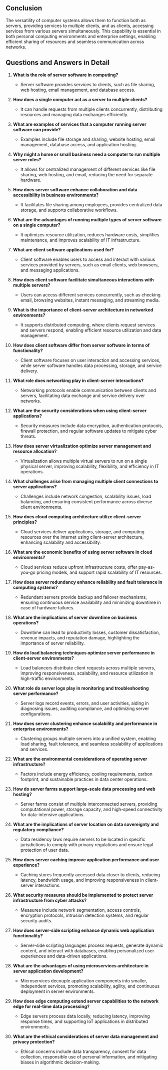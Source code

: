 ## Conclusion

The versatility of computer systems allows them to function both as servers, providing services to multiple clients, and as clients, accessing services from various servers simultaneously. This capability is essential in both personal computing environments and enterprise settings, enabling efficient sharing of resources and seamless communication across networks.

## Questions and Answers in Detail

1. **What is the role of server software in computing?**
   - Server software provides services to clients, such as file sharing, web hosting, email management, and database access.

2. **How does a single computer act as a server to multiple clients?**
   - It can handle requests from multiple clients concurrently, distributing resources and managing data exchanges efficiently.

3. **What are examples of services that a computer running server software can provide?**
   - Examples include file storage and sharing, website hosting, email management, database access, and application hosting.

4. **Why might a home or small business need a computer to run multiple server roles?**
   - It allows for centralized management of different services like file sharing, web hosting, and email, reducing the need for separate hardware.

5. **How does server software enhance collaboration and data accessibility in business environments?**
   - It facilitates file sharing among employees, provides centralized data storage, and supports collaborative workflows.

6. **What are the advantages of running multiple types of server software on a single computer?**
   - It optimizes resource utilization, reduces hardware costs, simplifies maintenance, and improves scalability of IT infrastructure.

7. **What are client software applications used for?**
   - Client software enables users to access and interact with various services provided by servers, such as email clients, web browsers, and messaging applications.

8. **How does client software facilitate simultaneous interactions with multiple servers?**
   - Users can access different services concurrently, such as checking email, browsing websites, instant messaging, and streaming media.

9. **What is the importance of client-server architecture in networked environments?**
   - It supports distributed computing, where clients request services and servers respond, enabling efficient resource utilization and data management.

10. **How does client software differ from server software in terms of functionality?**
    - Client software focuses on user interaction and accessing services, while server software handles data processing, storage, and service delivery.

11. **What role does networking play in client-server interactions?**
    - Networking protocols enable communication between clients and servers, facilitating data exchange and service delivery over networks.

12. **What are the security considerations when using client-server applications?**
    - Security measures include data encryption, authentication protocols, firewall protection, and regular software updates to mitigate cyber threats.

13. **How does server virtualization optimize server management and resource allocation?**
    - Virtualization allows multiple virtual servers to run on a single physical server, improving scalability, flexibility, and efficiency in IT operations.

14. **What challenges arise from managing multiple client connections to server applications?**
    - Challenges include network congestion, scalability issues, load balancing, and ensuring consistent performance across diverse client environments.

15. **How does cloud computing architecture utilize client-server principles?**
    - Cloud services deliver applications, storage, and computing resources over the internet using client-server architecture, enhancing scalability and accessibility.

16. **What are the economic benefits of using server software in cloud environments?**
    - Cloud services reduce upfront infrastructure costs, offer pay-as-you-go pricing models, and support rapid scalability of IT resources.

17. **How does server redundancy enhance reliability and fault tolerance in computing systems?**
    - Redundant servers provide backup and failover mechanisms, ensuring continuous service availability and minimizing downtime in case of hardware failures.

18. **What are the implications of server downtime on business operations?**
    - Downtime can lead to productivity losses, customer dissatisfaction, revenue impacts, and reputation damage, highlighting the importance of server reliability.

19. **How do load balancing techniques optimize server performance in client-server environments?**
    - Load balancers distribute client requests across multiple servers, improving responsiveness, scalability, and resource utilization in high-traffic environments.

20. **What role do server logs play in monitoring and troubleshooting server performance?**
    - Server logs record events, errors, and user activities, aiding in diagnosing issues, auditing compliance, and optimizing server configurations.

21. **How does server clustering enhance scalability and performance in enterprise environments?**
    - Clustering groups multiple servers into a unified system, enabling load sharing, fault tolerance, and seamless scalability of applications and services.

22. **What are the environmental considerations of operating server infrastructure?**
    - Factors include energy efficiency, cooling requirements, carbon footprint, and sustainable practices in data center operations.

23. **How do server farms support large-scale data processing and web hosting?**
    - Server farms consist of multiple interconnected servers, providing computational power, storage capacity, and high-speed connectivity for data-intensive applications.

24. **What are the implications of server location on data sovereignty and regulatory compliance?**
    - Data residency laws require servers to be located in specific jurisdictions to comply with privacy regulations and ensure legal protection of user data.

25. **How does server caching improve application performance and user experience?**
    - Caching stores frequently accessed data closer to clients, reducing latency, bandwidth usage, and improving responsiveness in client-server interactions.

26. **What security measures should be implemented to protect server infrastructure from cyber attacks?**
    - Measures include network segmentation, access controls, encryption protocols, intrusion detection systems, and regular security audits.

27. **How does server-side scripting enhance dynamic web application functionality?**
    - Server-side scripting languages process requests, generate dynamic content, and interact with databases, enabling personalized user experiences and data-driven applications.

28. **What are the advantages of using microservices architecture in server application development?**
    - Microservices decouple application components into smaller, independent services, promoting scalability, agility, and continuous deployment in server environments.

29. **How does edge computing extend server capabilities to the network edge for real-time data processing?**
    - Edge servers process data locally, reducing latency, improving response times, and supporting IoT applications in distributed environments.

30. **What are the ethical considerations of server data management and privacy protection?**
    - Ethical concerns include data transparency, consent for data collection, responsible use of personal information, and mitigating biases in algorithmic decision-making.
